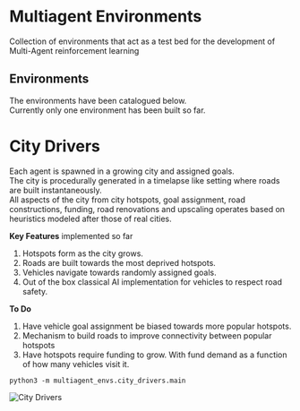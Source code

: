 Multiagent Environments
===
Collection of environments that act as a test bed for the development of Multi-Agent reinforcement learning

Environments
---
The environments have been catalogued below.  
Currently only one environment has been built so far.

# City Drivers
Each agent is spawned in a growing city and assigned goals.  
The city is procedurally generated in a timelapse like setting where roads are built instantaneously.  
All aspects of the city from city hotspots, goal assignment, road constructions, funding, road renovations and upscaling operates based on heuristics modeled after those of real cities.

**Key Features** implemented so far
1. Hotspots form as the city grows.
2. Roads are built towards the most deprived hotspots.
3. Vehicles navigate towards randomly assigned goals.
4. Out of the box classical AI implementation for vehicles to respect road safety.

**To Do**
1. Have vehicle goal assignment be biased towards more popular hotspots.
2. Mechanism to build roads to improve connectivity between popular hotspots
3. Have hotspots require funding to grow. With fund demand as a function of how many vehicles visit it.

`python3 -m multiagent_envs.city_drivers.main`

![City Drivers](multiagent_envs/city_drivers/screenshots/v0.1.0.png "City Drivers v0.1.0")